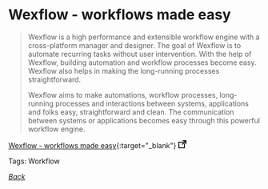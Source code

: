 # Wexflow - workflows made easy

> Wexflow is a high performance and extensible workflow engine with a cross-platform manager and designer. The goal of Wexflow is to automate recurring tasks without user intervention. With the help of Wexflow, building automation and workflow processes become easy. Wexflow also helps in making the long-running processes straightforward.
>
> Wexflow aims to make automations, workflow processes, long-running processes and interactions between systems, applications and folks easy, straightforward and clean. The communication between systems or applications becomes easy through this powerful workflow engine.

[Wexflow - workflows made easy](https://github.com/aelassas/Wexflow){:target="_blank"} ![external redirect](../../img/ext-redir.png)

Tags: Workflow

[_Back_](../)

